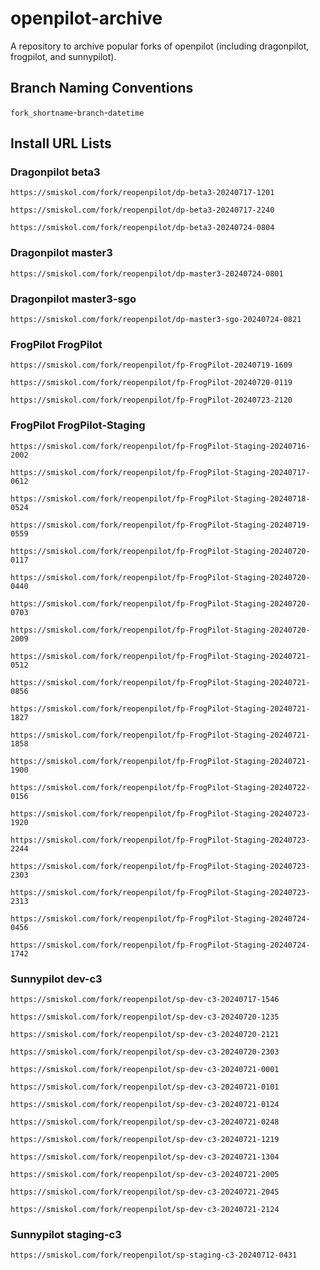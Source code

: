 # openpilot-archive
A repository to archive popular forks of openpilot (including dragonpilot, frogpilot, and sunnypilot).

## Branch Naming Conventions
`fork_shortname`-`branch`-`datetime`

## Install URL Lists
### Dragonpilot beta3
```
https://smiskol.com/fork/reopenpilot/dp-beta3-20240717-1201
```
```
https://smiskol.com/fork/reopenpilot/dp-beta3-20240717-2240
```
```
https://smiskol.com/fork/reopenpilot/dp-beta3-20240724-0804
```
### Dragonpilot master3
```
https://smiskol.com/fork/reopenpilot/dp-master3-20240724-0801
```
### Dragonpilot master3-sgo
```
https://smiskol.com/fork/reopenpilot/dp-master3-sgo-20240724-0821
```
### FrogPilot FrogPilot
```
https://smiskol.com/fork/reopenpilot/fp-FrogPilot-20240719-1609
```
```
https://smiskol.com/fork/reopenpilot/fp-FrogPilot-20240720-0119
```
```
https://smiskol.com/fork/reopenpilot/fp-FrogPilot-20240723-2120
```
### FrogPilot FrogPilot-Staging
```
https://smiskol.com/fork/reopenpilot/fp-FrogPilot-Staging-20240716-2002
```
```
https://smiskol.com/fork/reopenpilot/fp-FrogPilot-Staging-20240717-0612
```
```
https://smiskol.com/fork/reopenpilot/fp-FrogPilot-Staging-20240718-0524
```
```
https://smiskol.com/fork/reopenpilot/fp-FrogPilot-Staging-20240719-0559
```
```
https://smiskol.com/fork/reopenpilot/fp-FrogPilot-Staging-20240720-0117
```
```
https://smiskol.com/fork/reopenpilot/fp-FrogPilot-Staging-20240720-0440
```
```
https://smiskol.com/fork/reopenpilot/fp-FrogPilot-Staging-20240720-0703
```
```
https://smiskol.com/fork/reopenpilot/fp-FrogPilot-Staging-20240720-2009
```
```
https://smiskol.com/fork/reopenpilot/fp-FrogPilot-Staging-20240721-0512
```
```
https://smiskol.com/fork/reopenpilot/fp-FrogPilot-Staging-20240721-0856
```
```
https://smiskol.com/fork/reopenpilot/fp-FrogPilot-Staging-20240721-1827
```
```
https://smiskol.com/fork/reopenpilot/fp-FrogPilot-Staging-20240721-1858
```
```
https://smiskol.com/fork/reopenpilot/fp-FrogPilot-Staging-20240721-1900
```
```
https://smiskol.com/fork/reopenpilot/fp-FrogPilot-Staging-20240722-0156
```
```
https://smiskol.com/fork/reopenpilot/fp-FrogPilot-Staging-20240723-1920
```
```
https://smiskol.com/fork/reopenpilot/fp-FrogPilot-Staging-20240723-2244
```
```
https://smiskol.com/fork/reopenpilot/fp-FrogPilot-Staging-20240723-2303
```
```
https://smiskol.com/fork/reopenpilot/fp-FrogPilot-Staging-20240723-2313
```
```
https://smiskol.com/fork/reopenpilot/fp-FrogPilot-Staging-20240724-0456
```
```
https://smiskol.com/fork/reopenpilot/fp-FrogPilot-Staging-20240724-1742
```
### Sunnypilot dev-c3
```
https://smiskol.com/fork/reopenpilot/sp-dev-c3-20240717-1546
```
```
https://smiskol.com/fork/reopenpilot/sp-dev-c3-20240720-1235
```
```
https://smiskol.com/fork/reopenpilot/sp-dev-c3-20240720-2121
```
```
https://smiskol.com/fork/reopenpilot/sp-dev-c3-20240720-2303
```
```
https://smiskol.com/fork/reopenpilot/sp-dev-c3-20240721-0001
```
```
https://smiskol.com/fork/reopenpilot/sp-dev-c3-20240721-0101
```
```
https://smiskol.com/fork/reopenpilot/sp-dev-c3-20240721-0124
```
```
https://smiskol.com/fork/reopenpilot/sp-dev-c3-20240721-0248
```
```
https://smiskol.com/fork/reopenpilot/sp-dev-c3-20240721-1219
```
```
https://smiskol.com/fork/reopenpilot/sp-dev-c3-20240721-1304
```
```
https://smiskol.com/fork/reopenpilot/sp-dev-c3-20240721-2005
```
```
https://smiskol.com/fork/reopenpilot/sp-dev-c3-20240721-2045
```
```
https://smiskol.com/fork/reopenpilot/sp-dev-c3-20240721-2124
```
### Sunnypilot staging-c3
```
https://smiskol.com/fork/reopenpilot/sp-staging-c3-20240712-0431
```
